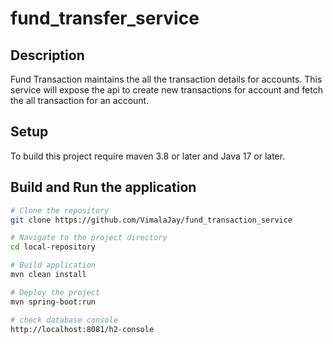 # fund_transfer_service

## Description
Fund Transaction maintains the all the transaction details for accounts. This service will expose the api to create new transactions for account and fetch the all transaction for an account. 


## Setup
To build this project require maven 3.8 or later and Java 17 or later.

## Build and Run the application
```bash
# Clone the repository
git clone https://github.com/VimalaJay/fund_transaction_service

# Navigate to the project directory
cd local-repository

# Build application
mvn clean install

# Deploy the project
mvn spring-boot:run

# check database console
http://localhost:8081/h2-console
